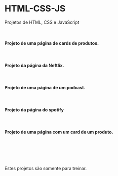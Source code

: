# HTML-CSS-JS
 Projetos de HTML, CSS e JavaScript


<!--<img src="./Projeto-TWD/src/assets/Captura de tela 2024-03-18 212457.png">
<h4>Projeto da página de inicio da Netflix</h4>-->
<a href="https://eduardapouzada.github.io/HTML-CSS-JS/Projeto-Netflix-2/index.html"></a>
<br>

<h4>Projeto de uma página de cards de produtos.</h4>
<a href="https://eduardapouzada.github.io/HTML-CSS-JS/Projeto-Cards/"></a>
<br>

<h4>Projeto da página da Neftlix.</h4>
<a href="https://eduardapouzada.github.io/HTML-CSS-JS/Projeto-Netflix-1/"></a>
<br>

<h4>Projeto de uma página de um podcast.</h4>
<a href="https://eduardapouzada.github.io/HTML-CSS-JS/Projeto-PodCast/"></a>
<br>

<h4>Projeto da página do spotify</h4>
<a href="https://eduardapouzada.github.io/HTML-CSS-JS/Projeto-Spotify-Imersão/"></a>
<br>

<h4>Projeto de uma página com um card de um produto.</h4>
<a href="https://eduardapouzada.github.io/HTML-CSS-JS/Projeto-Tenis-Nike/"></a>
<br>
<br>
<br>
<br>
<p>Estes projetos são somente para treinar.</p>

